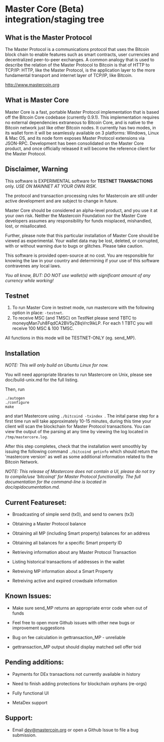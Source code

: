 Master Core (Beta) integration/staging tree
=================================================

What is the Master Protocol
----------------------------
The Master Protocol is a communications protocol that uses the Bitcoin block chain to enable features such as smart contracts, user currencies and decentralized peer-to-peer exchanges. A common analogy that is used to describe the relation of the Master Protocol to Bitcoin is that of HTTP to TCP/IP: HTTP, like the Master Protocol, is the application layer to the more fundamental transport and internet layer of TCP/IP, like Bitcoin.

http://www.mastercoin.org

What is Master Core
---------------------------

Master Core is a fast, portable Master Protocol implementation that is based off the Bitcoin Core codebase (currently 0.9.1). This implementation requires no external dependencies extraneous to Bitcoin Core, and is native to the Bitcoin network just like other Bitcoin nodes. It currently has two modes, in its wallet form it will be seamlessly available on 3 platforms: Windows, Linux & Mac OS, and its node form exposes Master Protocol extensions via JSON-RPC. Development has been consolidated on the Master Core product, and once officially released it will become the reference client for the Master Protocol.

Disclaimer, Warning
--------------

This software is EXPERIMENTAL software for **TESTNET TRANSACTIONS** only. *USE ON MAINNET AT YOUR OWN RISK.*

The protocol and transaction processing rules for Mastercoin are still under active development and are subject to change in future. 

Master Core should be considered an alpha-level product, and you use it at your own risk.  Neither the Mastercoin Foundation nor the Master Core developers assumes any responsibility for funds misplaced, mishandled, lost, or misallocated.

Further, please note that this particular installation of Master Core should be viewed as experimental.  Your wallet data may be lost, deleted, or corrupted, with or without warning due to bugs or glitches. Please take caution.

This software is provided open-source at no cost.  You are responsible for knowing the law in your country and determining if your use of this software contravenes any local laws.

*You all know, BUT: DO NOT use wallet(s) with significant amount of any currency while working!*

Testnet
-------------------

1. To run Master Core in testnet mode, run mastercore with the following option in place: ``` -testnet ```.
2. To receive MSC (and TMSC) on TestNet please send TBTC to moneyqMan7uh8FqdCA2BV5yZ8qVrc9ikLP. For each 1 TBTC you will receive 100 MSC & 100 TMSC.

All functions in this mode will be TESTNET-ONLY (eg. send_MP).

Installation
------------

*NOTE: This will only build on Ubuntu Linux for now.*

You will need appropriate libraries to run Mastercore on Unix, 
please see doc/build-unix.md for the full listing.

Then, run

```
./autogen
./configure
make
```

and start Mastercore using ```./bitcoind -txindex ```. The inital parse step for a first time run
will take approximately 10-15 minutes, during this time your client will scan the blockchain for
Master Protocol transactions. You can view the output of the parsing at any time by viewing the log
located in ```/tmp/mastercore.log```.

After this step completes, check that the installation went smoothly by issuing the following
command ```./bitcoind getinfo``` which should return the 'mastercore version' as well as some
additional information related to the Bitcoin Network.

*NOTE: This release of Mastercore _does not contain a UI_, please do not try to compile/use 'bitcoinqt' for Master Protocol functionality. The full documentation for the command-line is located in doc/apidocumentation.md.* 

Current Featureset:
--------------------

* Broadcasting of simple send (tx0), and send to owners (tx3)

* Obtaining a Master Protocol balance

* Obtaining all MP (including Smart property) balances for an address

* Obtaining all balances for a specific Smart property ID

* Retrieving information about any Master Protocol Transaction

* Listing historical transactions of addresses in the wallet

* Retreiving MP information about a Smart Property

* Retreiving active and expired crowdsale information

Known Issues:
----------------

* Make sure send_MP returns an appropriate error code when out of funds

* Feel free to open more Github issues with other new bugs or improvement suggestions

* Bug on fee calculation in gettransaction_MP - unreliable

* gettransaction_MP output should display matched sell offer txid

Pending additions:
-------------------

* Payments for DEx transactions not currently available in history

* Need to finish adding protections for blockchain orphans (re-orgs)

* Fully functional UI

* MetaDex support

Support:
------------------

* Email dev@mastercoin.org or open a Github Issue to file a bug submission.
